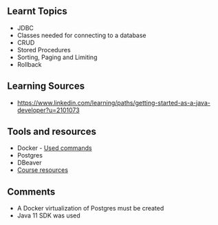 ## Learnt Topics
 - JDBC
 - Classes needed for connecting to a database
 - CRUD
 - Stored Procedures
 - Sorting, Paging and Limiting
 - Rollback

## Learning Sources
 - https://www.linkedin.com/learning/paths/getting-started-as-a-java-developer?u=2101073

## Tools and resources
 - Docker - [Used commands](https://docs.google.com/document/d/1qb7qGcuWWZMpgjpvLCGwC3KlqxOtS8OjywrMGCmaJxM/edit)
 - Postgres
 - DBeaver
 - [Course resources](https://drive.google.com/drive/folders/1nM2aUtLxQntg8YqRaF9wOKlxYzuLguFh?usp=drive_link)
## Comments
 - A Docker virtualization of Postgres must be created
 - Java 11 SDK was used
